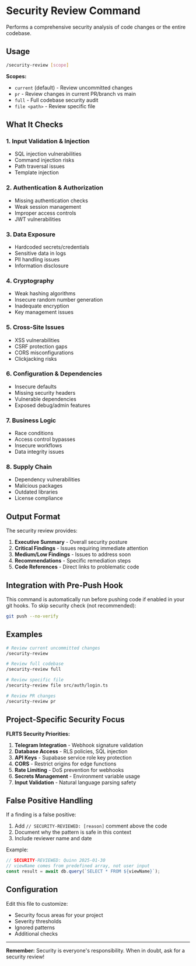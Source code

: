 # Security Review Command

Performs a comprehensive security analysis of code changes or the entire
codebase.

## Usage

```bash
/security-review [scope]
```

**Scopes:**

- `current` (default) - Review uncommitted changes
- `pr` - Review changes in current PR/branch vs main
- `full` - Full codebase security audit
- `file <path>` - Review specific file

## What It Checks

### 1. Input Validation & Injection

- SQL injection vulnerabilities
- Command injection risks
- Path traversal issues
- Template injection

### 2. Authentication & Authorization

- Missing authentication checks
- Weak session management
- Improper access controls
- JWT vulnerabilities

### 3. Data Exposure

- Hardcoded secrets/credentials
- Sensitive data in logs
- PII handling issues
- Information disclosure

### 4. Cryptography

- Weak hashing algorithms
- Insecure random number generation
- Inadequate encryption
- Key management issues

### 5. Cross-Site Issues

- XSS vulnerabilities
- CSRF protection gaps
- CORS misconfigurations
- Clickjacking risks

### 6. Configuration & Dependencies

- Insecure defaults
- Missing security headers
- Vulnerable dependencies
- Exposed debug/admin features

### 7. Business Logic

- Race conditions
- Access control bypasses
- Insecure workflows
- Data integrity issues

### 8. Supply Chain

- Dependency vulnerabilities
- Malicious packages
- Outdated libraries
- License compliance

## Output Format

The security review provides:

1. **Executive Summary** - Overall security posture
2. **Critical Findings** - Issues requiring immediate attention
3. **Medium/Low Findings** - Issues to address soon
4. **Recommendations** - Specific remediation steps
5. **Code References** - Direct links to problematic code

## Integration with Pre-Push Hook

This command is automatically run before pushing code if enabled in your git
hooks. To skip security check (not recommended):

```bash
git push --no-verify
```

## Examples

```bash
# Review current uncommitted changes
/security-review

# Review full codebase
/security-review full

# Review specific file
/security-review file src/auth/login.ts

# Review PR changes
/security-review pr
```

## Project-Specific Security Focus

**FLRTS Security Priorities:**

1. **Telegram Integration** - Webhook signature validation
2. **Database Access** - RLS policies, SQL injection
3. **API Keys** - Supabase service role key protection
4. **CORS** - Restrict origins for edge functions
5. **Rate Limiting** - DoS prevention for webhooks
6. **Secrets Management** - Environment variable usage
7. **Input Validation** - Natural language parsing safety

## False Positive Handling

If a finding is a false positive:

1. Add `// SECURITY-REVIEWED: [reason]` comment above the code
2. Document why the pattern is safe in this context
3. Include reviewer name and date

Example:

```typescript
// SECURITY-REVIEWED: Quinn 2025-01-30
// viewName comes from predefined array, not user input
const result = await db.query(`SELECT * FROM ${viewName}`);
```

## Configuration

Edit this file to customize:

- Security focus areas for your project
- Severity thresholds
- Ignored patterns
- Additional checks

---

**Remember:** Security is everyone's responsibility. When in doubt, ask for a
security review!
